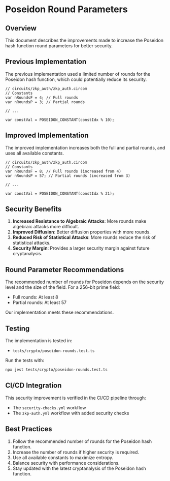 # Poseidon Round Parameters

## Overview

This document describes the improvements made to increase the Poseidon hash function round parameters for better security.

## Previous Implementation

The previous implementation used a limited number of rounds for the Poseidon hash function, which could potentially reduce its security.

```circom
// circuits/zkp_auth/zkp_auth.circom
// Constants
var nRoundsF = 4; // Full rounds
var nRoundsP = 3; // Partial rounds

// ...

var constVal = POSEIDON_CONSTANT(constIdx % 10);
```

## Improved Implementation

The improved implementation increases both the full and partial rounds, and uses all available constants.

```circom
// circuits/zkp_auth/zkp_auth.circom
// Constants
var nRoundsF = 8; // Full rounds (increased from 4)
var nRoundsP = 57; // Partial rounds (increased from 3)

// ...

var constVal = POSEIDON_CONSTANT(constIdx % 21);
```

## Security Benefits

1. **Increased Resistance to Algebraic Attacks**: More rounds make algebraic attacks more difficult.
2. **Improved Diffusion**: Better diffusion properties with more rounds.
3. **Reduced Risk of Statistical Attacks**: More rounds reduce the risk of statistical attacks.
4. **Security Margin**: Provides a larger security margin against future cryptanalysis.

## Round Parameter Recommendations

The recommended number of rounds for Poseidon depends on the security level and the size of the field. For a 256-bit prime field:

- Full rounds: At least 8
- Partial rounds: At least 57

Our implementation meets these recommendations.

## Testing

The implementation is tested in:

- `tests/crypto/poseidon-rounds.test.ts`

Run the tests with:

```bash
npx jest tests/crypto/poseidon-rounds.test.ts
```

## CI/CD Integration

This security improvement is verified in the CI/CD pipeline through:

- The `security-checks.yml` workflow
- The `zkp-auth.yml` workflow with added security checks

## Best Practices

1. Follow the recommended number of rounds for the Poseidon hash function.
2. Increase the number of rounds if higher security is required.
3. Use all available constants to maximize entropy.
4. Balance security with performance considerations.
5. Stay updated with the latest cryptanalysis of the Poseidon hash function.
